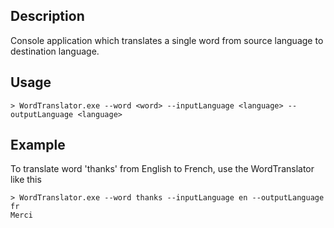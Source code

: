 ## Description
Console application which translates a single word from source language to destination language.

## Usage
    > WordTranslator.exe --word <word> --inputLanguage <language> --outputLanguage <language>

## Example
To translate word 'thanks' from English to French, use the WordTranslator like this
```    
> WordTranslator.exe --word thanks --inputLanguage en --outputLanguage fr 
Merci
```